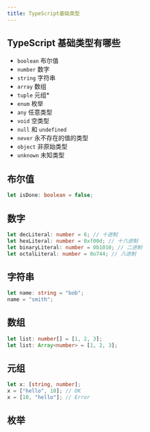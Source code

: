 ```yaml
---
title: TypeScript基础类型
---
```


## TypeScript 基础类型有哪些

- `boolean` 布尔值
- `number` 数字
- `string` 字符串
- `array` 数组
- `tuple` 元组*
- `enum` 枚举
- `any` 任意类型
- `void` 空类型
- `null` 和 `undefined`
- `never` 永不存在的值的类型
- `object` 非原始类型
- `unknown` 未知类型

## 布尔值

```ts
let isDone: boolean = false;
```

## 数字

```ts
let decLiteral: number = 6; // 十进制
let hexLiteral: number = 0xf00d; // 十六进制
let binaryLiteral: number = 0b1010; // 二进制
let octalLiteral: number = 0o744; // 八进制
```

## 字符串

```ts
let name: string = "bob";
name = "smith";
```

## 数组

```ts
let list: number[] = [1, 2, 3];
let list: Array<number> = [1, 2, 3];
```

## 元组

```ts
let x: [string, number];
x = ["hello", 10]; // OK
x = [10, "hello"]; // Error
```

## 枚举

```ts
